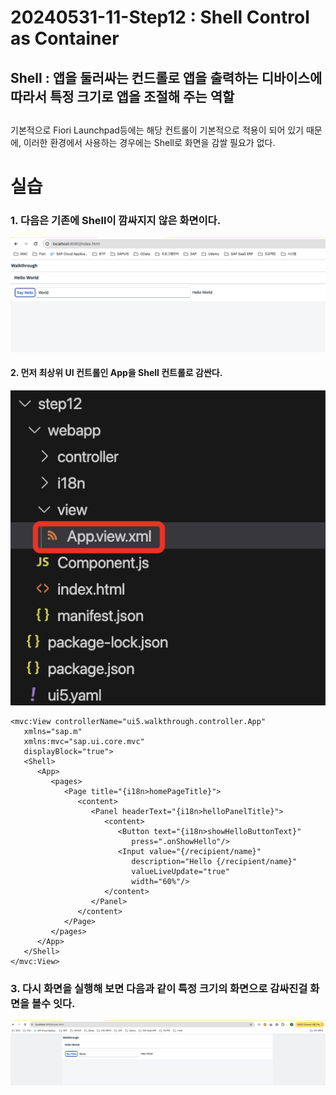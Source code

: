 # 20240531-11-Step12 : Shell Control as Container

  

## **Shell** : 앱을 둘러싸는 컨드롤로 앱을 출력하는 디바이스에 따라서 특정 크기로 앱을 조절해 주는 역할

##   

기본적으로 Fiori Launchpad등에는 해당 컨트롤이 기본적으로 적용이 되어 있기 때문에, 이러한 환경에서 사용하는 경우에는 Shell로 화면을 감쌀 필요가 없다.

  

  

# 실습

### 1\. 다음은 기존에 Shell이 깜싸지지 않은 화면이다.

  

![](Files/12-image.png)  

  

#### 2\. 먼저 최상위 UI 컨트롤인 App을 Shell 컨트롤로 감싼다.

  

![](Files/12-image%202.png)  

```
<mvc:View controllerName="ui5.walkthrough.controller.App"
   xmlns="sap.m"
   xmlns:mvc="sap.ui.core.mvc"
   displayBlock="true">
   <Shell>
      <App>
         <pages>
            <Page title="{i18n>homePageTitle}">
               <content>
                  <Panel headerText="{i18n>helloPanelTitle}">
                     <content>
                        <Button text="{i18n>showHelloButtonText}"
                           press=".onShowHello"/>
                        <Input value="{/recipient/name}"
                           description="Hello {/recipient/name}"
                           valueLiveUpdate="true"
                           width="60%"/>
                     </content>
                  </Panel>
               </content>
            </Page>
         </pages>
      </App>
   </Shell>
</mvc:View> 
```

  

### 3\. 다시 화면을 실행해 보면 다음과 같이 특정 크기의 화면으로 감싸진걸 화면을 볼수 잇다.

  
![](Files/12-image%203.png)  

  

###